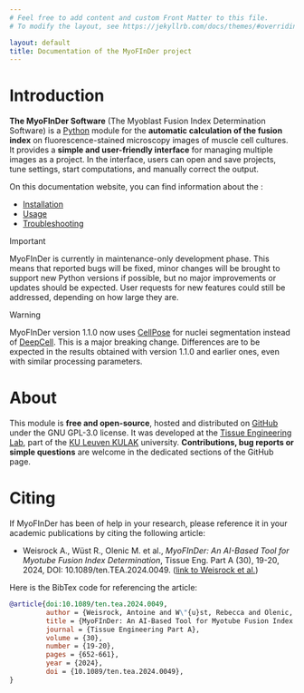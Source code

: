 ```yaml
---
# Feel free to add content and custom Front Matter to this file.
# To modify the layout, see https://jekyllrb.com/docs/themes/#overriding-theme-defaults

layout: default
title: Documentation of the MyoFInDer project
---
```


# Introduction

**The MyoFInDer Software** (The Myoblast Fusion Index Determination Software) 
is a [Python](https://www.python.org/) module for the **automatic calculation 
of the fusion index** on fluorescence-stained microscopy images of muscle cell 
cultures. It provides a **simple and user-friendly interface** for managing 
multiple images as a project. In the interface, users can open and save 
projects, tune settings, start computations, and manually correct the output. 

On this documentation website, you can find information about the :

- [Installation](installation.markdown)
- [Usage](usage.markdown)
- [Troubleshooting](troubleshooting.markdown)

> [!IMPORTANT]
> MyoFInDer is currently in maintenance-only development phase. This means that
> reported bugs will be fixed, minor changes will be brought to support new
> Python versions if possible, but no major improvements or updates should be 
> expected. User requests for new features could still be addressed, depending
> on how large they are.

> [!WARNING]
> MyoFInDer version 1.1.0 now uses [CellPose](https://www.cellpose.org/) for 
> nuclei segmentation instead of [DeepCell](https://www.deepcell.org/). This is
> a major breaking change. Differences are to be expected in the results 
> obtained with version 1.1.0 and earlier ones, even with similar processing
> parameters.

# About

This module is **free and open-source**, hosted and distributed on 
[GitHub](https://github.com/TissueEngineeringLab/MyoFInDer) under the GNU 
GPL-3.0 license. It was developed at the
[Tissue Engineering Lab](https://tissueengineering.kuleuven-kulak.be/), part of
the [KU Leuven KULAK](https://kulak.kuleuven.be/) university. **Contributions,
bug reports or simple questions** are welcome in the dedicated sections of the
GitHub page.

# Citing

If MyoFInDer has been of help in your research, please reference it in your 
academic publications by citing the following article:

- Weisrock A., Wüst R., Olenic M. et al., *MyoFInDer: An AI-Based Tool for 
Myotube Fusion Index Determination*, Tissue Eng. Part A (30), 19-20, 2024, 
DOI: 10.1089/ten.TEA.2024.0049. 
([link to Weisrock et al.](https://www.liebertpub.com/doi/10.1089/ten.tea.2024.0049))

Here is the BibTex code for referencing the article:

```bibtex
@article{doi:10.1089/ten.tea.2024.0049,
         author = {Weisrock, Antoine and W\"{u}st, Rebecca and Olenic, Maria and Lecomte-Grosbras, Pauline and Thorrez, Lieven},
         title = {MyoFInDer: An AI-Based Tool for Myotube Fusion Index Determination},
         journal = {Tissue Engineering Part A},
         volume = {30},
         number = {19-20},
         pages = {652-661},
         year = {2024},
         doi = {10.1089/ten.tea.2024.0049},
}
```
